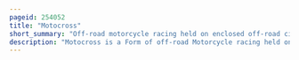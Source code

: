 ```yaml
---
pageid: 254052
title: "Motocross"
short_summary: "Off-road motorcycle racing held on enclosed off-road circuits"
description: "Motocross is a Form of off-road Motorcycle racing held on enclosed off-road Circuits. The Sport evolved from Motorcycle Trials Competitions in the united Kingdom."
---
```


